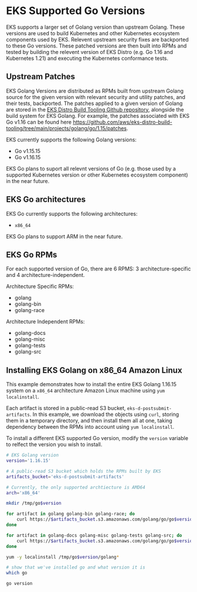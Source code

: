 # EKS Supported Go Versions
EKS supports a larger set of Golang version than upstream Golang. These versions are used to build Kubernetes and other Kubernetes ecosystem components used by EKS. Relevent upstream security fixes are backported to these Go versions. These patched versions are then built into RPMs and tested by building the relevent version of EKS Distro (e.g. Go 1.16 and Kubernetes 1.21) and executing the Kubernetes conformance tests.

## Upstream Patches
EKS Golang Versions are distributed as RPMs built from upstream Golang source for the given version with relevant security and utility patches, and their tests, backported.
The patches applied to a given version of Golang are stored in the [EKS Distro Build Tooling Github repository](https://github.com/aws/eks-distro-build-tooling/tree/main/projects/golang/go), alongside the build system for EKS Golang. For example, the patches associated with EKS Go v1.16 can be found here https://github.com/aws/eks-distro-build-tooling/tree/main/projects/golang/go/1.15/patches. 

EKS currently supports the following Golang versions:
- Go v1.15.15
- Go v1.16.15

EKS Go plans to suport all relevnt versions of Go (e.g. those used by a supported Kubernetes version or other Kubernetes ecosystem component) in the near future.

## EKS Go architectures
EKS Go currently supports the following architectures:
- `x86_64`

EKS Go plans to support ARM in the near future.

## EKS Go RPMs
For each supported version of Go, there are 6 RPMS: 3 architecture-specific and 4 architecture-independent.

Architecture Specific RPMs:
- golang
- golang-bin
- golang-race

Architecture Independent RPMs:
- golang-docs
- golang-misc
- golang-tests
- golang-src

## Installing EKS Golang on x86_64 Amazon Linux

This example demonstrates how to install the entire EKS Golang 1.16.15 system on a `x86_64` architecture Amazon Linux machine using `yum localinstall`.

Each artifact is stored in a public-read S3 bucket, `eks-d-postsubmit-artifacts`. In this example, we download the objects using `curl`, storing them in a temporary directory, and then install them all at one, taking dependency between the RPMs into account using `yum localinstall`. 

To install a different EKS supported Go version, modify the `version` variable to relfect the version you wish to install.

```bash
# EKS Golang version
version='1.16.15'

# A public-read S3 bucket which holds the RPMs built by EKS
artifacts_bucket='eks-d-postsubmit-artifacts'

# Currently, the only supported archtiecture is AMD64
arch='x86_64'

mkdir /tmp/go$version

for artifact in golang golang-bin golang-race; do
    curl https://$artifacts_bucket.s3.amazonaws.com/golang/go/go$version/RPMS/$arch/$artifact-$version-1.amzn2.0.1.$arch.rpm -o /tmp/go$version/$artifact-$version-1.amzn2.0.1.$arch.rpm
done

for artifact in golang-docs golang-misc golang-tests golang-src; do
    curl https://$artifacts_bucket.s3.amazonaws.com/golang/go/go$version/RPMS/noarch/$artifact-$version-1.amzn2.0.1.noarch.rpm -o /tmp/go$version/$artifact-$version-1.amzn2.0.1.noarch.rpm
done

yum -y localinstall /tmp/go$version/golang*

# show that we've installed go and what version it is
which go

go version
```

